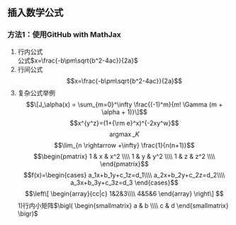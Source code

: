 ## 插入数学公式
### 方法1：使用GitHub with MathJax
1. 行内公式  
公式$x=\frac{-b\pm\sqrt{b^2-4ac}}{2a}$  
2. 行间公式
$$x=\frac{-b\pm\sqrt{b^2-4ac}}{2a}$$  
3. 复杂公式举例
$$\[J_\alpha(x) = \sum_{m=0}^\infty \frac{(-1)^m}{m! \Gamma (m + \alpha + 1)}\]$$
$$x^{y^z}=(1+{\rm e}^x)^{-2xy^w}$$
$$\mathop{argmax}\_{K}$$
$$\lim_{n \rightarrow +\infty} \frac{1}{n(n+1)}$$
$$\begin{pmatrix}
	1 & x & x^2 \\\\
	1 & y & y^2 \\\\
	1 & z & z^2 \\\\
\end{pmatrix}$$
$$f(x)=\begin{cases}
a_1x+b_1y+c_1z=d_1\\\\
a_2x+b_2y+c_2z=d_2\\\\
a_3x+b_3y+c_3z=d_3
\end{cases}$$
$$\left\[
\begin{array}{cc|c}
  1&2&3\\\\
  4&5&6
\end{array}
\right\] $$
	1)行内小矩阵$\bigl( \begin{smallmatrix} a & b \\\\ c & d \end{smallmatrix} \bigr)$
